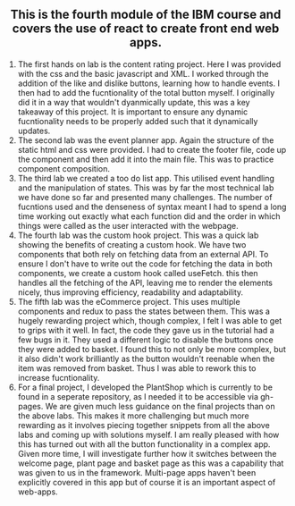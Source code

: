 
<h2 align = 'center'>
This is the fourth module of the IBM course and covers the use of react to create front end web apps.
</h2>
<ol>
<li>The first hands on lab is the content rating project. Here I was provided with the css and the basic javascript and XML. I worked through the addition of the like and dislike buttons, learning how to handle events. I then had to add the fucntionality of the total button myself. I originally did it in a way that wouldn't dyanmically update, this was a key takeaway of this project. It is important to ensure any dynamic fucntionality needs to be properly added such that it dynamically updates.</li>
<li>The second lab was the event planner app. Again the structure of the static html and css were provided. I had to create the footer file, code up the component and then add it into the main file. This was to practice component composition.</li>
<li> The third lab we created a too do list app. This utilised  event handling and the manipulation of states. This was by far the most technical lab we have done so far and presented many challenges. The number of fucntions used and the denseness of syntax meant I had to spend a long time working out exactly what each function did and the order in which things were called as the user interacted with the webpage.</li>
<li> The fourth lab was the custom hook project. This was a quick lab showing the benefits of creating a custom hook. We have two components that both rely on fetching data from an external API. To ensure I don't have to write out the code for fetching the data in both components, we create a custom hook called useFetch. this then handles all the fetching of the API, leaving me to render the elements nicely, thus improving efficiency, readability and adaptability.</li>
<li> The fifth lab was the eCommerce project. This uses multiple components and redux to pass the states between them. This was a hugely rewarding project which, though complex, I felt I was able to get to grips with it well. In fact, the code they gave us in the tutorial had a few bugs in it. They used a different logic to disable the buttons once they were added to basket. I found this to not only be more complex, but it also didn't work brilliantly as the button wouldn't reenable when the item was removed from basket. Thus I was able to rework this to increase fucntionality.</li>
<li>For a final project, I developed the PlantShop which is currently to be found in a seperate repository, as I needed it to be accessible via gh-pages. We are given much less guidance on the final projects than on the above labs. This makes it more challenging but much more rewarding as it involves piecing together snippets from all the above labs and coming up with solutions myself. I am really pleased with how this has turned out with all the button functionality in a complex app. Given more time, I will investigate further how it switches between the welcome page, plant page and basket page as this was a capability that was given to us in the framework. Multi-page apps haven't been explicitly covered in this app but of course it is an important aspect of web-apps.</li>
</ol>
</html>
